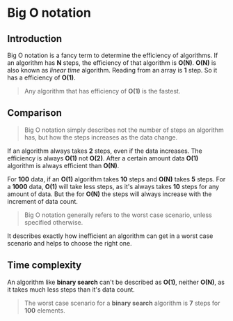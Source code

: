 # Big O notation
## Introduction
Big O notation is a fancy term to determine the efficiency of algorithms. If an algorithm has __N__ steps, the efficiency of that algorithm is __O(N)__. __O(N)__ is also known as _linear time_ algorithm. Reading from an array is __1__ step. So it has a efficiency of __O(1)__.

> Any algorithm that has efficiency of __O(1)__ is the fastest.

## Comparison
> Big O notation simply describes not the number of steps an algorithm has, but how the steps increases as the data change.

If an algorithm always takes __2__ steps, even if the data increases. The efficiency is always __O(1)__ not __O(2)__. After a certain amount data __O(1)__ algorithm is always efficient than __O(N)__.

For __100__ data, if an __O(1)__ algorithm takes __10__ steps and __O(N)__ takes __5__ steps. For a __1000__ data, __O(1)__ will take less steps, as it's always takes __10__ steps for any amount of data. But the for __O(N)__ the steps will always increase with the increment of data count.

> Big O notation generally refers to the worst case scenario, unless specified otherwise.

It describes exactly how inefficient an algorithm can get in a worst case scenario and helps to choose the right one.

## Time complexity
An algorithm like __binary search__ can't be described as __O(1)__, neither __O(N)__, as it takes much less steps than it's data count.

> The worst case scenario for a __binary search__ algorithm is __7__ steps for __100__ elements.

